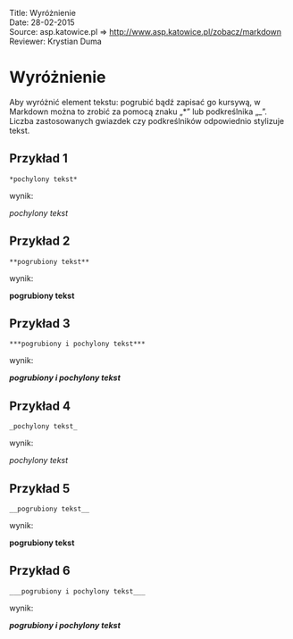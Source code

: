 Title: 		Wyróżnienie  
Date: 		28-02-2015  
Source:     asp.katowice.pl => http://www.asp.katowice.pl/zobacz/markdown  
Reviewer:	Krystian Duma  

# Wyróżnienie

Aby wyróżnić element tekstu: pogrubić bądź zapisać go kursywą, 
w Markdown można to zrobić za pomocą znaku „\*” lub podkreślnika „\_”. 
Liczba zastosowanych gwiazdek czy podkreślników odpowiednio stylizuje tekst.



## Przykład 1
```
*pochylony tekst* 
```
wynik:

*pochylony tekst*

## Przykład 2
```
**pogrubiony tekst** 
```
wynik:

**pogrubiony tekst** 

## Przykład 3
```
***pogrubiony i pochylony tekst***
```
wynik:

***pogrubiony i pochylony tekst***

## Przykład 4
```
_pochylony tekst_ 
```
wynik:

_pochylony tekst_ 

## Przykład 5
```
__pogrubiony tekst__ 
```
wynik:

__pogrubiony tekst__ 

## Przykład 6
```
___pogrubiony i pochylony tekst___
```
wynik:

___pogrubiony i pochylony tekst___












 



